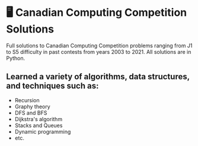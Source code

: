 # 🖥️ Canadian Computing Competition Solutions
Full solutions to Canadian Computing Competition problems ranging from J1 to S5 difficulty in past contests from years 2003 to 2021. All solutions are in Python.

## Learned a variety of algorithms, data structures, and techniques such as: 
* Recursion
* Graphy theory
* DFS and BFS
* Dijkstra's algorithm
* Stacks and Queues
* Dynamic programming
* etc. 
